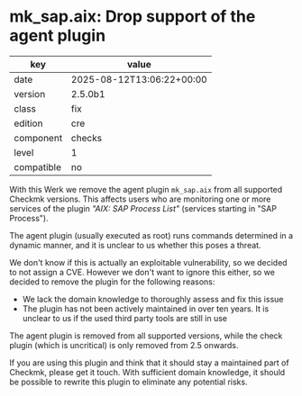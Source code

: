 [//]: # (werk v2)
# mk_sap.aix: Drop support of the agent plugin

key        | value
---------- | ---
date       | 2025-08-12T13:06:22+00:00
version    | 2.5.0b1
class      | fix
edition    | cre
component  | checks
level      | 1
compatible | no

With this Werk we remove the agent plugin `mk_sap.aix` from all supported Checkmk versions.
This affects users who are monitoring one or more services of the plugin _"AIX: SAP Process List"_ (services starting in "SAP Process").

The agent plugin (usually executed as root) runs commands determined in a dynamic manner, and it is unclear to us whether this poses a threat.

We don't know if this is actually an exploitable vulnerability, so we decided to not assign a CVE.
However we don't want to ignore this either, so we decided to remove the plugin for the following reasons:

 * We lack the domain knowledge to thoroughly assess and fix this issue
 * The plugin has not been actively maintained in over ten years.
   It is unclear to us if the used third party tools are still in use

The agent plugin is removed from all supported versions, while the check plugin (which is uncritical) is only removed from 2.5 onwards.

If you are using this plugin and think that it should stay a maintained part of Checkmk, please get it touch.
With sufficient domain knowledge, it should be possible to rewrite this plugin to eliminate any potential risks.
